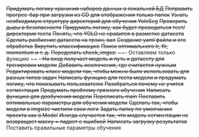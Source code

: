 ~~Придумать логику храниния наборов данных в локальной БД~~
~~Поправить прогрес-бар при загрузки из GD для отображения только папок~~
~~Узнать необходимую структуру директорий для обучения YoloSeg~~
~~Проверить дыры в безопасности~~
~~Придумать логику, как будет проводиться тест/ директория теста~~ 
~~Понять, что YOLO не нравится в разметке датасета~~
~~Сделать разбиение датасета на трэин, вал~~
~~Создание yaml файла и его обработка~~
~~Вкрутить классификацию~~
~~Поиск оптимального lr, flr, momentum и т. д.~~
~~Переделать check_imgsz:~~
~~-  Оставляем только функцию ~~
~~- На вход получает модель и путь к датасету для тренировки модели~~
~~Добавить исключения, где считается нужным~~
~~Редактировать класс модели так, чтобы можно было использовать для разных типов задач~~ 
~~Написать функцию для теста модели и продумать логику, что показывать пользователю~~
~~Разобраться почему не учится сегментация~~
~~Продумать проблему грязного обучения~~
~~Написать функцию для дообучения модели~~
~~Переписать main~~
~~Поставить оптимальные параметры для обучения модели~~
~~Сделать так, чтобы модели в imgsize чистили свои логи~~
~~Задать папку по умолчанию проекта как в Model~~
~~Иногда случается так, что модель сегментации не возвращает маску = падает с ошибкой~~
~~Написать загрузку результатов~~
Поставить правильные параметры обучения
